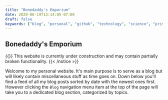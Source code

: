 ```yaml
---
title: "Bonedaddy's Emporium"
date: 2020-06-19T13:14:05-07:00
draft: false
keywords: ["blog", "personal", "github", "technology", "science", "privacy", "homelab"]
---
```


## Bonedaddy's Emporium

{{<notice warning>}}
This website is currently under construction and may contain partially broken functionality.
{{< /notice >}}

Welcome to my personal website. It's main purpose is to serve as a blog but will likely contain miscellaneous stuff as time goes on. Down below you'll find a feed of all my blog posts sorted by date with the newest ones first. However clicking the `Blog` navigation menu item at the top of the page will take you to a dedicated blog section, categorized by topics.
